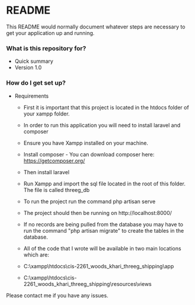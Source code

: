 # README #

This README would normally document whatever steps are necessary to get your application up and running.

### What is this repository for? ###

* Quick summary
* Version 1.0


### How do I get set up? ###

* Requirements

	* First it is important that this project is located in the htdocs folder of your xampp folder.
	* In order to run this application you will need to install laravel and composer
	* Ensure you have Xampp installed on your machine.
	* Install composer - You can download composer here: https://getcomposer.org/
	* Then install laravel
	
	* Run Xampp and import the sql file located in the root of this folder. The file is called threeg_db
	* To run the project run the command php artisan serve
	* The project should then be running on http://localhost:8000/

	* If no records are being pulled from the database you may have to run the command "php artisan migrate" to create the tables in the database.
	
	

	* All of the code that I wrote will be available in two main locations which are:

	* C:\xampp\htdocs\cis-2261_woods_khari_threeg_shipping\app
	* C:\xampp\htdocs\cis-2261_woods_khari_threeg_shipping\resources\views

Please contact me if you have any issues.
	
